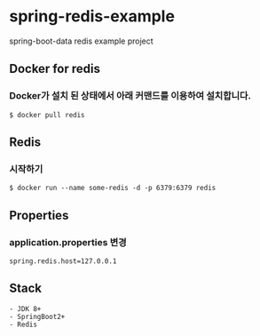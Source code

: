 # spring-redis-example
spring-boot-data redis example project

## Docker for redis
### Docker가 설치 된 상태에서 아래 커맨드를 이용하여 설치합니다.
```
$ docker pull redis
```

## Redis
### 시작하기
```
$ docker run --name some-redis -d -p 6379:6379 redis
```

## Properties
### application.properties 변경
```
spring.redis.host=127.0.0.1
```

## Stack
```
- JDK 8+
- SpringBoot2+
- Redis
```
